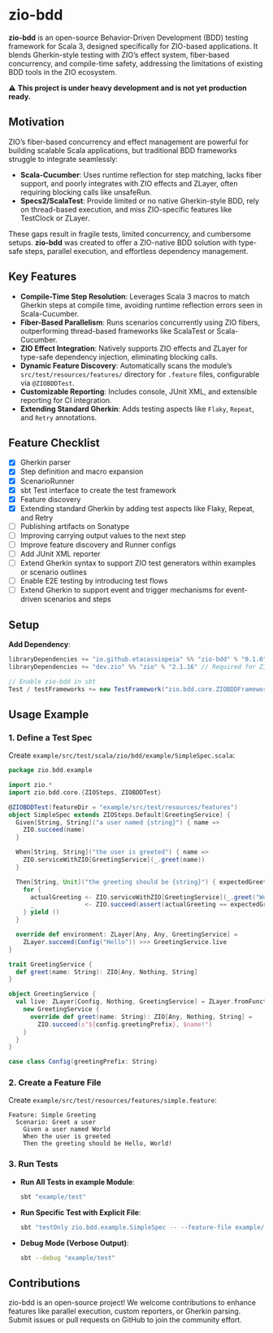 # zio-bdd

**zio-bdd** is an open-source Behavior-Driven Development (BDD) testing framework for Scala 3, designed specifically for ZIO-based applications. It blends Gherkin-style testing with ZIO’s effect system, fiber-based concurrency, and compile-time safety, addressing the limitations of existing BDD tools in the ZIO ecosystem.

 :warning: **This project is under heavy development and is not yet production ready.**

## Motivation
ZIO’s fiber-based concurrency and effect management are powerful for building scalable Scala applications, but traditional BDD frameworks struggle to integrate seamlessly:
- **Scala-Cucumber**: Uses runtime reflection for step matching, lacks fiber support, and poorly integrates with ZIO effects and ZLayer, often requiring blocking calls like unsafeRun.
- **Specs2/ScalaTest**: Provide limited or no native Gherkin-style BDD, rely on thread-based execution, and miss ZIO-specific features like TestClock or ZLayer.

These gaps result in fragile tests, limited concurrency, and cumbersome setups. **zio-bdd** was created to offer a ZIO-native BDD solution with type-safe steps, parallel execution, and effortless dependency management.

## Key Features
- **Compile-Time Step Resolution**: Leverages Scala 3 macros to match Gherkin steps at compile time, avoiding runtime reflection errors seen in Scala-Cucumber.
- **Fiber-Based Parallelism**: Runs scenarios concurrently using ZIO fibers, outperforming thread-based frameworks like ScalaTest or Scala-Cucumber.
- **ZIO Effect Integration**: Natively supports ZIO effects and ZLayer for type-safe dependency injection, eliminating blocking calls.
- **Dynamic Feature Discovery**: Automatically scans the module’s `src/test/resources/features/` directory for `.feature` files, configurable via `@ZIOBDDTest`.
- **Customizable Reporting**: Includes console, JUnit XML, and extensible reporting for CI integration.
- **Extending Standard Gherkin**: Adds testing aspects like `Flaky`, `Repeat`, and `Retry` annotations.

## Feature Checklist

- [X] Gherkin parser
- [X] Step definition and macro expansion
- [X] ScenarioRunner
- [X] sbt Test interface to create the test framework
- [X] Feature discovery
- [X] Extending standard Gherkin by adding test aspects like Flaky, Repeat, and Retry
- [ ] Publishing artifacts on Sonatype
- [ ] Improving carrying output values to the next step
- [ ] Improve feature discovery and Runner configs
- [ ] Add JUnit XML reporter
- [ ] Extend Gherkin syntax to support ZIO test generators within examples or scenario outlines
- [ ] Enable E2E testing by introducing test flows
- [ ] Extend Gherkin to support event and trigger mechanisms for event-driven scenarios and steps

## Setup

**Add Dependency**:
```scala
libraryDependencies += "io.github.etacassiopeia" %% "zio-bdd" % "0.1.0" % Test
libraryDependencies += "dev.zio" %% "zio" % "2.1.16" // Required for ZIO effects

// Enable zio-bdd in sbt
Test / testFrameworks += new TestFramework("zio.bdd.core.ZIOBDDFramework")
```

## Usage Example
### 1. Define a Test Spec
Create `example/src/test/scala/zio/bdd/example/SimpleSpec.scala`:
```scala
package zio.bdd.example

import zio.*
import zio.bdd.core.{ZIOSteps, ZIOBDDTest}

@ZIOBDDTest(featureDir = "example/src/test/resources/features")
object SimpleSpec extends ZIOSteps.Default[GreetingService] {
  Given[String, String]("a user named {string}") { name =>
    ZIO.succeed(name)
  }

  When[String, String]("the user is greeted") { name =>
    ZIO.serviceWithZIO[GreetingService](_.greet(name))
  }

  Then[String, Unit]("the greeting should be {string}") { expectedGreeting =>
    for {
      actualGreeting <- ZIO.serviceWithZIO[GreetingService](_.greet("World"))
      _              <- ZIO.succeed(assert(actualGreeting == expectedGreeting))
    } yield ()
  }

  override def environment: ZLayer[Any, Any, GreetingService] =
    ZLayer.succeed(Config("Hello")) >>> GreetingService.live
}

trait GreetingService {
  def greet(name: String): ZIO[Any, Nothing, String]
}

object GreetingService {
  val live: ZLayer[Config, Nothing, GreetingService] = ZLayer.fromFunction { (config: Config) =>
    new GreetingService {
      override def greet(name: String): ZIO[Any, Nothing, String] =
        ZIO.succeed(s"${config.greetingPrefix}, $name!")
    }
  }
}

case class Config(greetingPrefix: String)
```

### 2. Create a Feature File
Create `example/src/test/resources/features/simple.feature`:
```gherkin
Feature: Simple Greeting
  Scenario: Greet a user
    Given a user named World
    When the user is greeted
    Then the greeting should be Hello, World!
```

### 3. Run Tests
- **Run All Tests in example Module**:
  ```bash
  sbt "example/test"
  ```

- **Run Specific Test with Explicit File**:
  ```bash
  sbt "testOnly zio.bdd.example.SimpleSpec -- --feature-file example/src/test/resources/features/simple.feature"
  ```

- **Debug Mode (Verbose Output)**:
  ```bash
  sbt --debug "example/test"
  ```

## Contributions
zio-bdd is an open-source project! We welcome contributions to enhance features like parallel execution, custom reporters, or Gherkin parsing. Submit issues or pull requests on GitHub to join the community effort.


